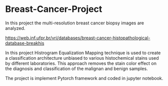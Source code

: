 # Breast-Cancer-Project

In this project the multi-resolution breast cancer biopsy images are analyzed. 

https://web.inf.ufpr.br/vri/databases/breast-cancer-histopathological-database-breakhis

In this project Histrogram Equalization Mapping technique is used to create a classification architecture unbiased to various histochemical stains used by different laboratories.
This approach removes the stain color effect on the diagnosis and classification of the malignan and benign samples.

The project is implement Pytorch framework and coded in jupyter notebook.
